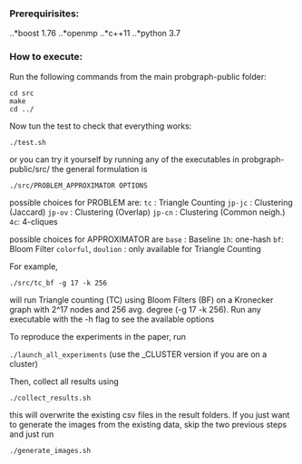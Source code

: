 
### Prerequirisites: #

..*boost 1.76
..*openmp
..*c++11
..*python 3.7

### How to execute: #

Run the following commands from the main probgraph-public folder:
```
cd src
make
cd ../ 
```

Now tun the test to check that everything works:

`./test.sh`

or you can try it yourself by running any of the executables in probgraph-public/src/
the general formulation is

`./src/PROBLEM_APPROXIMATOR OPTIONS`

possible choices for PROBLEM are:
`tc` : Triangle Counting
`jp-jc` : Clustering (Jaccard)
`jp-ov` : Clustering (Overlap)
`jp-cn` : Clustering (Common neigh.)
`4c`: 4-cliques

possible choices for APPROXIMATOR are
`base` : Baseline
`1h`: one-hash
`bf`: Bloom Filter
`colorful`, `doulion` : only available for Triangle Counting

For example, 

`./src/tc_bf -g 17 -k 256`

will run Triangle counting (TC) using Bloom Filters (BF) on a Kronecker graph with 2^17 nodes and 256 avg. degree (-g 17 -k 256).
Run any executable with the -h flag to see the available options

To reproduce the experiments in the paper, run 

`./launch_all_experiments` (use the _CLUSTER version if you are on a cluster) 

Then, collect all results using 

`./collect_results.sh`

this will overwrite the existing csv files in the result folders. If you just want to generate the images from the existing data, skip the two previous steps and just run

`./generate_images.sh`
